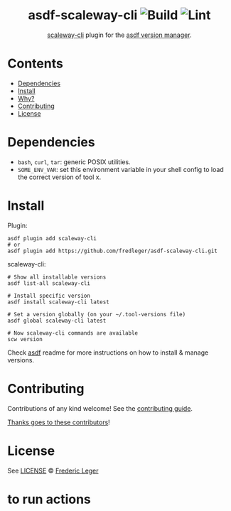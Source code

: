 <div align="center">

# asdf-scaleway-cli ![Build](https://github.com/webofmars/asdf-plugin-scaleway-cli/workflows/Build/badge.svg) ![Lint](https://github.com/webofmars/asdf-plugin-scaleway-cli//workflows/Lint/badge.svg)

[scaleway-cli](https://github.com/scaleway/scaleway-cli) plugin for the [asdf version manager](https://asdf-vm.com).

</div>

# Contents

- [Dependencies](#dependencies)
- [Install](#install)
- [Why?](#why)
- [Contributing](#contributing)
- [License](#license)

# Dependencies

- `bash`, `curl`, `tar`: generic POSIX utilities.
- `SOME_ENV_VAR`: set this environment variable in your shell config to load the correct version of tool x.

# Install

Plugin:

```shell
asdf plugin add scaleway-cli
# or
asdf plugin add https://github.com/fredleger/asdf-scaleway-cli.git
```

scaleway-cli:

```shell
# Show all installable versions
asdf list-all scaleway-cli

# Install specific version
asdf install scaleway-cli latest

# Set a version globally (on your ~/.tool-versions file)
asdf global scaleway-cli latest

# Now scaleway-cli commands are available
scw version
```

Check [asdf](https://github.com/asdf-vm/asdf) readme for more instructions on how to
install & manage versions.

# Contributing

Contributions of any kind welcome! See the [contributing guide](contributing.md).

[Thanks goes to these contributors](https://github.com/webofmars/asdf-scaleway-cli/graphs/contributors)!

# License

See [LICENSE](LICENSE) © [Frederic Leger](https://github.com/webofmars/)

# to run actions
